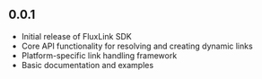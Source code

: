 ## 0.0.1

- Initial release of FluxLink SDK
- Core API functionality for resolving and creating dynamic links
- Platform-specific link handling framework
- Basic documentation and examples
